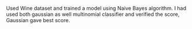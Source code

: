 Used Wine dataset and trained a model using Naive Bayes algorithm. I had used both gaussian as well multinomial classifier and verified the score, Gaussian gave best score.
